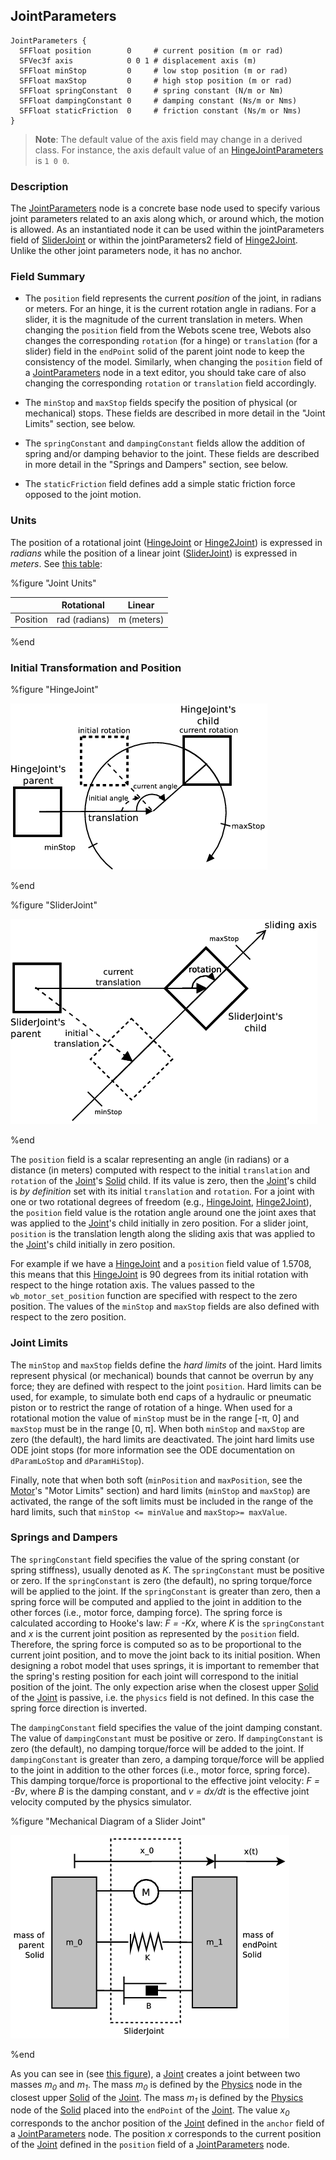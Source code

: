 ## JointParameters

```
JointParameters {
  SFFloat position        0     # current position (m or rad)
  SFVec3f axis            0 0 1 # displacement axis (m)
  SFFloat minStop         0     # low stop position (m or rad)
  SFFloat maxStop         0     # high stop position (m or rad)
  SFFloat springConstant  0     # spring constant (N/m or Nm)
  SFFloat dampingConstant 0     # damping constant (Ns/m or Nms)
  SFFloat staticFriction  0     # friction constant (Ns/m or Nms)
}
```

> **Note**:
The default value of the axis field may change in a derived class. For instance,
the axis default value of an [HingeJointParameters](hingejointparameters.md) is
`1 0 0`.

### Description

The [JointParameters](#jointparameters) node is a concrete base node used to
specify various joint parameters related to an axis along which, or around
which, the motion is allowed. As an instantiated node it can be used within the
jointParameters field of [SliderJoint](sliderjoint.md) or within the
jointParameters2 field of [Hinge2Joint](hinge2joint.md). Unlike the other joint
parameters node, it has no anchor.

### Field Summary

- The `position` field represents the current *position* of the joint, in radians or meters. For an hinge, it is the current rotation angle in radians. For a slider, it is the magnitude of the current translation in meters. When changing the `position` field from the Webots scene tree, Webots also changes the corresponding `rotation` (for a hinge) or `translation` (for a slider) field in the `endPoint` solid of the parent joint node to keep the consistency of the model. Similarly, when changing the `position` field of a [JointParameters](#jointparameters) node in a text editor, you should take care of also changing the corresponding `rotation` or `translation` field accordingly.

- The `minStop` and `maxStop` fields specify the position of physical (or
mechanical) stops. These fields are described in more detail in the "Joint
Limits" section, see below.

- The `springConstant` and `dampingConstant` fields allow the addition of spring
and/or damping behavior to the joint. These fields are described in more detail
in the "Springs and Dampers" section, see below.

- The `staticFriction` field defines add a simple static friction force opposed to
the joint motion.

### Units

The position of a rotational joint ([HingeJoint](hingejoint.md) or
[Hinge2Joint](hinge2joint.md)) is expressed in *radians* while the position of
a linear joint ([SliderJoint](sliderjoint.md)) is expressed in *meters*. See
[this table](#joint-units):

%figure "Joint Units"

|  &nbsp;  | Rotational    | Linear     |
| -------- | ------------- | ---------- |
| Position | rad (radians) | m (meters) |

%end

### Initial Transformation and Position

%figure "HingeJoint"

![hinge_joint.png](images/hinge_joint.png)

%end

%figure "SliderJoint"

![slider_joint.png](images/slider_joint.png)

%end

The `position` field is a scalar representing an angle (in radians) or a
distance (in meters) computed with respect to the initial `translation` and
`rotation` of the [Joint](joint.md)'s [Solid](solid.md) child. If its value is
zero, then the [Joint](joint.md)'s child is *by definition* set with its initial
`translation` and `rotation`. For a joint with one or two rotational degrees of
freedom (e.g., [HingeJoint](hingejoint.md), [Hinge2Joint](hinge2joint.md)), the
`position` field value is the rotation angle around one the joint axes that was
applied to the [Joint](joint.md)'s child initially in zero position. For a
slider joint, `position` is the translation length along the sliding axis that
was applied to the [Joint](joint.md)'s child initially in zero position.

For example if we have a [HingeJoint](hingejoint.md) and a `position` field
value of 1.5708, this means that this [HingeJoint](joint.md) is 90 degrees from
its initial rotation with respect to the hinge rotation axis. The values passed
to the `wb_motor_set_position` function are specified with respect to the zero
position. The values of the `minStop` and `maxStop` fields are also defined with
respect to the zero position.

### Joint Limits

The `minStop` and `maxStop` fields define the *hard limits* of the joint. Hard
limits represent physical (or mechanical) bounds that cannot be overrun by any
force; they are defined with respect to the joint `position`. Hard limits can be
used, for example, to simulate both end caps of a hydraulic or pneumatic piston
or to restrict the range of rotation of a hinge. When used for a rotational
motion the value of `minStop` must be in the range [-π, 0] and `maxStop` must
be in the range [0, π]. When both `minStop` and `maxStop` are zero (the
default), the hard limits are deactivated. The joint hard limits use ODE joint
stops (for more information see the ODE documentation on `dParamLoStop` and
`dParamHiStop`).

Finally, note that when both soft (`minPosition` and `maxPosition`, see the
[Motor](motor.md)'s "Motor Limits" section) and hard limits (`minStop` and
`maxStop`) are activated, the range of the soft limits must be included in the
range of the hard limits, such that `minStop <= minValue` and `maxStop>=
maxValue`.

### Springs and Dampers

The `springConstant` field specifies the value of the spring constant (or spring
stiffness), usually denoted as *K*. The `springConstant` must be positive or
zero. If the `springConstant` is zero (the default), no spring torque/force will
be applied to the joint. If the `springConstant` is greater than zero, then a
spring force will be computed and applied to the joint in addition to the other
forces (i.e., motor force, damping force). The spring force is calculated
according to Hooke's law: *F = -Kx*, where *K* is the `springConstant` and *x*
is the current joint position as represented by the `position` field. Therefore,
the spring force is computed so as to be proportional to the current joint
position, and to move the joint back to its initial position. When designing a
robot model that uses springs, it is important to remember that the spring's
resting position for each joint will correspond to the initial position of the
joint. The only expection arise when the closest upper [Solid](solid.md) of the
[Joint](joint.md) is passive, i.e. the `physics` field is not defined. In this
case the spring force direction is inverted.

The `dampingConstant` field specifies the value of the joint damping constant.
The value of `dampingConstant` must be positive or zero. If `dampingConstant` is
zero (the default), no damping torque/force will be added to the joint. If
`dampingConstant` is greater than zero, a damping torque/force will be applied
to the joint in addition to the other forces (i.e., motor force, spring force).
This damping torque/force is proportional to the effective joint velocity: *F =
-Bv*, where *B* is the damping constant, and *v = dx/dt* is the effective joint
velocity computed by the physics simulator.

%figure "Mechanical Diagram of a Slider Joint"

![slider_joint_mechanics.png](images/slider_joint_mechanics.png)

%end

As you can see in (see  [this figure](#mechanical-diagram-of-a-slider-joint)), a
[Joint](joint.md) creates a joint between two masses *m<sub>0</sub>* and
*m<sub>1</sub>*. The mass *m<sub>0</sub>* is defined by the
[Physics](physics.md) node in the closest upper [Solid](solid.md) of the
[Joint](joint.md). The mass *m<sub>1</sub>* is defined by the
[Physics](physics.md) node of the [Solid](solid.md) placed into the `endPoint`
of the [Joint](joint.md). The value *x<sub>0</sub>* corresponds to the anchor
position of the [Joint](joint.md) defined in the `anchor` field of a
[JointParameters](#jointparameters) node. The position *x* corresponds to the
current position of the [Joint](joint.md) defined in the `position` field of a
[JointParameters](#jointparameters) node.
